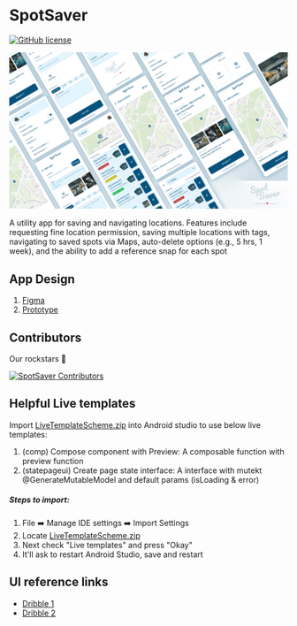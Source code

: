 # SpotSaver
[![GitHub license](https://img.shields.io/badge/License-Apache%202.0-blue.svg)](LICENSE)

<p align="center">
  <img src="other/art/cover.png"/>
</p>

A utility app for saving and navigating locations. Features include requesting fine location permission, saving multiple locations with tags, navigating to saved spots via Maps, auto-delete options (e.g., 5 hrs, 1 week), and the ability to add a reference snap for each spot

## App Design
1. [Figma](https://www.figma.com/file/xg432xwCA8oyhtC7MlfUuv/Spot-Saver?type=design&node-id=0%3A1&mode=design&t=0Ii75XKmUnjcdV5T-1)
2. [Prototype](https://www.figma.com/proto/xg432xwCA8oyhtC7MlfUuv/Spot-Saver?page-id=0%3A1&type=design&node-id=1-2&viewport=-603%2C662%2C0.64&t=LMP8AwMt8L5TeGrj-1&scaling=scale-down&starting-point-node-id=1%3A2&mode=design)

## Contributors
Our rockstars 🤘   

[![SpotSaver Contributors](https://contrib.rocks/image?repo=rex50/SpotSaver)](https://github.com/rex50/SpotSaver/graphs/contributors)

## Helpful Live templates
Import [LiveTemplateScheme.zip](other/art/LiveTemplateScheme.zip) into Android studio to use below live templates:
1. (comp) Compose component with Preview: A composable function with preview function
2. (statepageui) Create page state interface: A interface with mutekt @GenerateMutableModel and default params (isLoading & error)

##### Steps to import:

1. File ➡️ Manage IDE settings ➡️ Import Settings
2. Locate [LiveTemplateScheme.zip](other/art/LiveTemplateScheme.zip)
3. Next check "Live templates" and press "Okay"
4. It'll ask to restart Android Studio, save and restart

## UI reference links
- [Dribble 1](https://dribbble.com/shots/6134302-Location-Tracker-Daily-UI-020?utm_source=Clipboard_Shot&utm_campaign=Lybimov&utm_content=Location%20Tracker%20-%20Daily%20UI%20%23020&utm_medium=Social_Share&utm_source=Clipboard_Shot&utm_campaign=Lybimov&utm_content=Location%20Tracker%20-%20Daily%20UI%20%23020&utm_medium=Social_Share)
- [Dribble 2](https://dribbble.com/shots/15559394-Location-Tracker-DailyUI-020?utm_source=Clipboard_Shot&utm_campaign=tddvsn&utm_content=Location%20Tracker%20-%20DailyUI%20-%20020&utm_medium=Social_Share&utm_source=Clipboard_Shot&utm_campaign=tddvsn&utm_content=Location%20Tracker%20-%20DailyUI%20-%20020&utm_medium=Social_Share)
